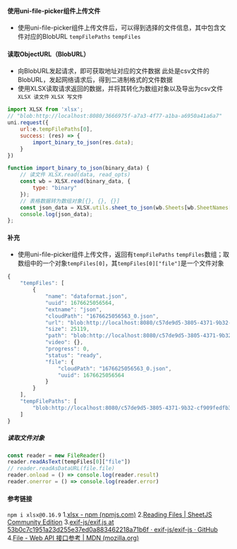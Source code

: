 #### 使用uni-file-picker组件上传文件
- 使用uni-file-picker组件上传文件后，可以得到选择的文件信息，其中包含文件对应的BlobURL
	`tempFilePaths`
	`tempFiles`
#### 读取ObjectURL（BlobURL）
- 向BlobURL发起请求，即可获取地址对应的文件数据
	此处是csv文件的BlobURL，发起网络请求后，得到二进制格式的文件数据
- 使用XLSX读取请求返回的数据，并将其转化为数组对象以及导出为csv文件
	`XLSX 读文件`  `XLSX 写文件`
``` js
import XLSX from 'xlsx';
// "blob:http://localhost:8080/3666975f-a7a3-4f77-a1ba-a6950a41a6a7"
uni.request({
	url:e.tempFilePaths[0],
	success: (res) => {
		import_binary_to_json(res.data);
	}
})

function import_binary_to_json(binary_data) {
	// 读文件 XLSX.read(data, read_opts)
	const wb = XLSX.read(binary_data, {
		type: "binary"
	});
	// 表格数据转为数组对象[{}, {}, {}]
	const json_data = XLSX.utils.sheet_to_json(wb.Sheets[wb.SheetNames[0]]);
	console.log(json_data);
};
```

#### 补充
- 使用uni-file-picker组件上传文件，返回有`tempFilePaths` `tempFiles`数组；取数组中的一个对象`tempFiles[0]`，其`tempFiles[0]["file"]`是一个文件对象
``` js
{
    "tempFiles": [
        {
            "name": "dataformat.json",
            "uuid": 1676625056564,
            "extname": "json",
            "cloudPath": "1676625056563_0.json",
            "url": "blob:http://localhost:8080/c57de9d5-3805-4371-9b32-cf909fedfb37",
            "size": 25119,
            "path": "blob:http://localhost:8080/c57de9d5-3805-4371-9b32-cf909fedfb37",
            "video": {},
            "progress": 0,
            "status": "ready",
            "file": {
                "cloudPath": "1676625056563_0.json",
                "uuid": 1676625056564
            }
        }
    ],
    "tempFilePaths": [
        "blob:http://localhost:8080/c57de9d5-3805-4371-9b32-cf909fedfb37"
    ]
}
```
##### 读取文件对象
``` js
const reader = new FileReader()
reader.readAsText(tempFiles[0]["file"])
// reader.readAsDataURL(file.file)
reader.onload = () => console.log(reader.result)
reader.onerror = () => console.log(reader.error)
```

#### 参考链接
`npm i xlsx@0.16.9`
1.[xlsx - npm (npmjs.com)](https://www.npmjs.com/package/xlsx#writing-workbooks)
2.[Reading Files | SheetJS Community Edition](https://docs.sheetjs.com/docs/api/parse-options)
3.[exif-js/exif.js at 53b0c7c1951a23d255e37ed0a883462218a71b6f · exif-js/exif-js · GitHub](https://github.com/exif-js/exif-js/blob/53b0c7c1951a23d255e37ed0a883462218a71b6f/exif.js#L369)
4.[File - Web API 接口参考 | MDN (mozilla.org)](https://developer.mozilla.org/zh-CN/docs/Web/API/File)